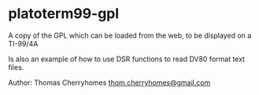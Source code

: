 platoterm99-gpl
===============

A copy of the GPL which can be loaded from the web, to be displayed on a TI-99/4A

Is also an example of how to use DSR functions to read DV80 format text files.

Author: Thomas Cherryhomes <thom.cherryhomes@gmail.com>


